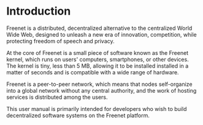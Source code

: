 # Introduction

Freenet is a distributed, decentralized alternative to the centralized World
Wide Web, designed to unleash a new era of innovation, competition, while
protecting freedom of speech and privacy. 

At the core of Freenet is a small piece of software known as the Freenet kernel,
which runs on users' computers, smartphones, or other devices. The kernel is
tiny, less than 5 MB, allowing it to be installed installed in a matter of
seconds and is compatible with a wide range of hardware.

Freenet is a peer-to-peer network, which means that nodes self-organize into a
global network without any central authority, and the work of hosting services
is distributed among the users.

This user manual is primarily intended for developers who wish to build
decentralized software systems on the Freenet platform.
